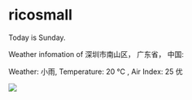 # ricosmall

Today is Sunday.

Weather infomation of 深圳市南山区， 广东省， 中国: 

Weather: 小雨, Temperature: 20 ℃ , Air Index: 25 优

<img src="https://github-readme-stats.vercel.app/api?username=ricosmall&show_icons=true" />
